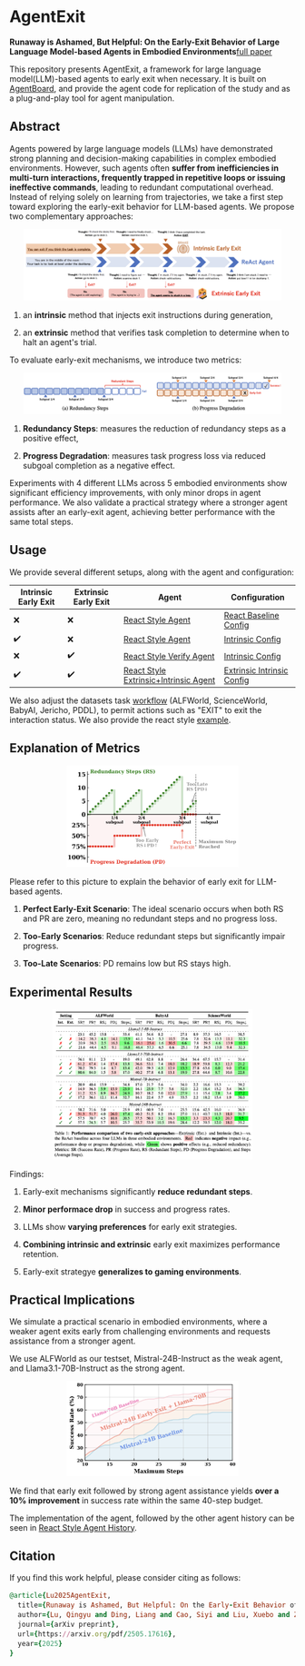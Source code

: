# AgentExit

<b>Runaway is Ashamed, But Helpful: On the Early-Exit Behavior of Large Language Model-based Agents in Embodied Environments</b>[full paper](https://arxiv.org/pdf/2505.17616)

This repository presents AgentExit, a framework for large language model(LLM)-based agents to early exit when necessary. It is built on [AgentBoard](https://hkust-nlp.github.io/agentboard/), and provide the agent code for replication of the study and as a plug-and-play tool for agent manipulation.

## Abstract

Agents powered by large language models (LLMs) have demonstrated strong planning and decision-making capabilities in complex embodied environments. However, such agents often **suffer from inefficiencies in multi-turn interactions, frequently trapped in repetitive loops or issuing ineffective commands**, leading to redundant computational overhead. Instead of relying solely on learning from trajectories, we take a first step toward exploring the early-exit behavior for LLM-based agents. We propose two complementary approaches: 

<div align="center">
    <img width="90%" alt="image" src="https://github.com/Coldmist-Lu/AgentExit/blob/main/assets/overview.png">
</div>

1. an **intrinsic** method that injects exit instructions during generation,

2. an **extrinsic** method that verifies task completion to determine when to halt an agent's trial.

To evaluate early-exit mechanisms, we introduce two metrics: 

<div align="center">
    <img width="90%" alt="image" src="https://github.com/Coldmist-Lu/AgentExit/blob/main/assets/metrics.png">
</div>

1. **Redundancy Steps**: measures the reduction of redundancy steps as a positive effect,

2. **Progress Degradation**: measures task progress loss via reduced subgoal completion as a negative effect.

Experiments with 4 different LLMs across 5 embodied environments show significant efficiency improvements, with only minor drops in agent performance. We also validate a practical strategy where a stronger agent assists after an early-exit agent, achieving better performance with the same total steps.

## Usage

We provide several different setups, along with the agent and configuration:

| **Intrinsic Early Exit** | **Extrinsic Early Exit** | **Agent** | **Configuration** |
|-------------------------------|---------------------------|----------------------------|-----------------------------|
| ❌ | ❌ | [React Style Agent](./agentboard/agents/react_style_agent.py) | [React Baseline Config](./eval_configs/main_results_all_tasks_lqy_react_baseline.yaml) |
| ✔️ | ❌ | [React Style Agent](./agentboard/agents/react_style_agent.py) | [Intrinsic Config](./eval_configs/main_results_all_tasks_lqy_react_intrinsic.yaml) |
| ❌ | ✔️ | [React Style Verify Agent](./agentboard/agents/react_style_agent_verify.py) | [Intrinsic Config](./eval_configs/main_results_all_tasks_lqy_react_extrinsic.yaml) |
| ✔️ | ✔️ | [React Style Extrinsic+Intrinsic Agent](./agentboard/agents/react_style_agent_extrinsic_intrinsic.py) | [Extrinsic Intrinsic Config](./eval_configs/main_results_all_tasks_lqy_react_extrinsic_intrinsic.yaml) |

We also adjust the datasets task [workflow](./agentboard/tasks/)  (ALFWorld, ScienceWorld, BabyAI, Jericho, PDDL), to permit actions such as "EXIT" to exit the interaction status. We also provide the react style [example](./agentboard/prompts/ReactStyleAgent/). 

## Explanation of Metrics

<div align="center">
    <img width="60%" alt="image" src="https://github.com/Coldmist-Lu/AgentExit/blob/main/assets/interpret-metrics.png">
</div>

Please refer to this picture to explain the behavior of early exit for LLM-based agents.

1. **Perfect Early-Exit Scenario**: The ideal scenario occurs when both RS and PR are zero, meaning no redundant steps and no progress loss.

2. **Too-Early Scenarios**: Reduce redundant steps but significantly impair progress.

3. **Too-Late Scenarios**: PD remains low but RS stays high.

## Experimental Results

<div align="center">
    <img width="70%" alt="image" src="https://github.com/Coldmist-Lu/AgentExit/blob/main/assets/results.png">
</div>

Findings:

1. Early-exit mechanisms significantly **reduce redundant steps**.

2. **Minor performace drop** in success and progress rates.

3. LLMs show **varying preferences** for early exit strategies.

4. **Combining intrinsic and extrinsic** early exit maximizes performance retention.

5. Early-exit strategye **generalizes to gaming environments**.

## Practical Implications

We simulate a practical scenario in embodied environments, where a weaker agent exits early from challenging environments and requests assistance from a stronger agent.

We use ALFWorld as our testset, Mistral-24B-Instruct as the weak agent, and Llama3.1-70B-Instruct as the strong agent.

<div align="center">
    <img width="60%" alt="image" src="https://github.com/Coldmist-Lu/AgentExit/blob/main/assets/practical-implication.png">
</div>

We find that early exit followed by strong agent assistance yields **over a 10% improvement** in success rate within the same 40-step budget.

The implementation of the agent, followed by the other agent history can be seen in [React Style Agent History](./agentboard/agents/react_style_agent_history.py).

## Citation
If you find this work helpful, please consider citing as follows:  

```ruby
@article{Lu2025AgentExit,
  title={Runaway is Ashamed, But Helpful: On the Early-Exit Behavior of Large Language Model-based Agents in Embodied Environments},
  author={Lu, Qingyu and Ding, Liang and Cao, Siyi and Liu, Xuebo and Zhang, Kanjian and Zhang, Jinxia and Tao, Dacheng},
  journal={arXiv preprint},
  url={https://arxiv.org/pdf/2505.17616},
  year={2025}
}
```

